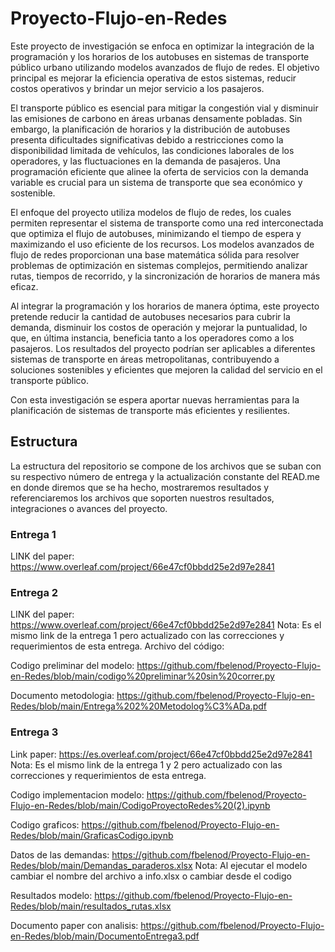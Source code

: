 # Proyecto-Flujo-en-Redes
Este proyecto de investigación se enfoca en optimizar la integración de la programación y los horarios de los autobuses en sistemas de transporte público urbano utilizando modelos avanzados de flujo de redes. El objetivo principal es mejorar la eficiencia operativa de estos sistemas, reducir costos operativos y brindar un mejor servicio a los pasajeros.

El transporte público es esencial para mitigar la congestión vial y disminuir las emisiones de carbono en áreas urbanas densamente pobladas. Sin embargo, la planificación de horarios y la distribución de autobuses presenta dificultades significativas debido a restricciones como la disponibilidad limitada de vehículos, las condiciones laborales de los operadores, y las fluctuaciones en la demanda de pasajeros. Una programación eficiente que alinee la oferta de servicios con la demanda variable es crucial para un sistema de transporte que sea económico y sostenible.

El enfoque del proyecto utiliza modelos de flujo de redes, los cuales permiten representar el sistema de transporte como una red interconectada que optimiza el flujo de autobuses, minimizando el tiempo de espera y maximizando el uso eficiente de los recursos. Los modelos avanzados de flujo de redes proporcionan una base matemática sólida para resolver problemas de optimización en sistemas complejos, permitiendo analizar rutas, tiempos de recorrido, y la sincronización de horarios de manera más eficaz.

Al integrar la programación y los horarios de manera óptima, este proyecto pretende reducir la cantidad de autobuses necesarios para cubrir la demanda, disminuir los costos de operación y mejorar la puntualidad, lo que, en última instancia, beneficia tanto a los operadores como a los pasajeros. Los resultados del proyecto podrían ser aplicables a diferentes sistemas de transporte en áreas metropolitanas, contribuyendo a soluciones sostenibles y eficientes que mejoren la calidad del servicio en el transporte público.

Con esta investigación se espera aportar nuevas herramientas para la planificación de sistemas de transporte más eficientes y resilientes.

## Estructura
La estructura del repositorio se compone de los archivos que se suban con su respectivo número de entrega y la actualización constante del READ.me en donde diremos que se ha hecho, mostraremos resultados y referenciaremos los archivos que soporten nuestros resultados, integraciones o avances del proyecto.

### Entrega 1
LINK del paper: https://www.overleaf.com/project/66e47cf0bbdd25e2d97e2841

### Entrega 2
LINK del paper: https://www.overleaf.com/project/66e47cf0bbdd25e2d97e2841
Nota: Es el mismo link de la entrega 1 pero actualizado con las correcciones y requerimientos de esta entrega.
Archivo del código:

Codigo preliminar del modelo: https://github.com/fbelenod/Proyecto-Flujo-en-Redes/blob/main/codigo%20preliminar%20sin%20correr.py

Documento metodologia: https://github.com/fbelenod/Proyecto-Flujo-en-Redes/blob/main/Entrega%202%20Metodolog%C3%ADa.pdf

### Entrega 3
Link paper: https://es.overleaf.com/project/66e47cf0bbdd25e2d97e2841
Nota: Es el mismo link de la entrega 1 y 2 pero actualizado con las correcciones y requerimientos de esta entrega.

Codigo implementacion modelo: https://github.com/fbelenod/Proyecto-Flujo-en-Redes/blob/main/CodigoProyectoRedes%20(2).ipynb

Codigo graficos: https://github.com/fbelenod/Proyecto-Flujo-en-Redes/blob/main/GraficasCodigo.ipynb

Datos de las demandas: https://github.com/fbelenod/Proyecto-Flujo-en-Redes/blob/main/Demandas_paraderos.xlsx
Nota: Al ejecutar el modelo cambiar el nombre del archivo a info.xlsx o cambiar desde el codigo

Resultados modelo: https://github.com/fbelenod/Proyecto-Flujo-en-Redes/blob/main/resultados_rutas.xlsx

Documento paper con analisis: https://github.com/fbelenod/Proyecto-Flujo-en-Redes/blob/main/DocumentoEntrega3.pdf
